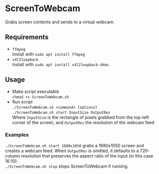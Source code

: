 # ScreenToWebcam
Grabs screen contents and sends to a virtual webcam.
## Requirements
- `ffmpeg` \
Install with `sudo apt install ffmpeg`
- `v4l2loopback` \
Install with `sudo apt install v4l2loopback-dkms`
## Usage
- Make script executable \
`chmod +x ScreenToWebcam.sh`
- Run script \
`./ScreenToWebcam.sh <command> [options]` \
`./ScreenToWebcam.sh start InputSize OutputRes` \
Where `InputSize` is the rectangle of pixels grabbed from the top-left corner of the screen, and `OutputRes` the resolution of the webcam feed
### Examples
`./ScreenToWebcam.sh start 1680x1050` grabs a 1680x1050 screen and creates a webcam feed. When `OutputRes` is omitted, it defaults to a 720-column resolution that preserves the aspect ratio of the input (in this case 16:10). \
`./ScreenToWebcam.sh stop` stops ScreenToWebcam if running.
